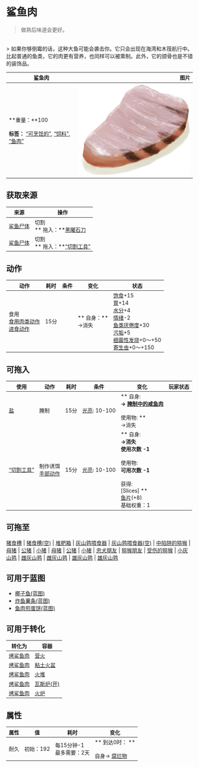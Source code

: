 # 鲨鱼肉  
> 做熟后味道会更好。  
<br>  
> 如果你够倒霉的话，这种大鱼可能会袭击你。它只会出现在海湾和木筏航行中。<br>比起普通的鱼类，它的肉更有营养，也同样可以被熏制。此外，它的颌骨也是不错的装饰品。  
  
  鲨鱼肉  |   图片   
 ----  |  ----:   
 **重量：**100<br><br>**标签：**	[“可烹饪的”](tag_Cookable.md), [“饲料”](tag_Feed.md), [“鱼肉”](tag_Fish.md)  |  <img decoding="async" src="Sprite/SharkMeat.png" href="a.md" style="max-width:300px;max-height:300px;">   
  
## 获取来源  
来源  |  操作  
----  |  ----  
[鲨鱼尸体](SharkCarcass.md)  |  切割<br>** 拖入：**[黑曜石刀](KnifeObsidian.md)  
[鲨鱼尸体](SharkCarcass.md)  |  切割<br>** 拖入：**[“切割工具”](tag_Cutter.md)  
## 动作  
动作  |  耗时  |  条件  |  变化  |  状态  
----  |  ----  |  ----  |  ----  |  ----  
食用<br>[食用肉类动作](CarnivorousAction.md)<br>[进食动作](EatingAction.md)  |  15分  |    |  ** 自身：**<br>→消失  |  [饱食](Satiation.md)+15<br>[胃](Stomach.md)+14<br>[水分](Hydration.md)+4<br>[情绪](Morale.md)-2<br>[鱼类<nobr>厌倦度</nobr>](SaturationFish.md)+30<br>[污垢](Filth.md)+5<br>[细菌性发烧](BacteriaFever.md)+0～+50<br>[寄生虫](Parasites.md)+0～+150  
## 可拖入  
使用  |  动作  |  耗时  |  条件  |  变化  |  玩家状态  
----  |  ----  |  ----  |  ----  |  ----  |  ----  
[盐](Salt.md)  |  腌制<br>  |  15分  |  [光亮](Light.md): 10-100  |  ** 自身: **<br>→ [腌制中的咸鱼肉](FishSaltedDrying.md)<br><br>** 使用物: **<br>→消失  |    
[“切割工具”](tag_Cutter.md)  |  制作诱饵<br>[手部动作](HandAction.md)  |  15分  |  [光亮](Light.md): 10-100  |  ** 自身: **<br>→消失<br>使用次数  -1<br><br>** 使用物: **<br>可用次数  -1<br><br>** 获得: **<br>** [Slices] **<br>  [鱼片](FishSlices.md)(+8)<br>基础权重：1  |    
## 可拖至  
[猪食槽](BoarFeeder.md) | [猪食槽(空)](BoarFeederEmpty.md) | [堆肥箱](CompostBin.md) | [灰山鹑喂食器](PartridgeFeeder.md) | [灰山鹑喂食器(空)](PartridgeFeederEmpty.md) | [中陷阱的猕猴](CageTrapMacaque.md) | [母猪](BoarEnclosureFemale.md) | [公猪](BoarEnclosureMale.md) | [小猪](BoarEnclosurePiglet.md) | [母猪](BoarTiedFemale.md) | [公猪](BoarTiedMale.md) | [小猪](BoarTiedPiglet.md) | [忠犬朋友](DogFriend.md) | [猕猴朋友](MacaqueFriend.md) | [受伤的猕猴](MacaqueWounded.md) | [小灰山鹑](PartridgeChick.md) | [雌灰山鹑](PartridgeFemaleEnclosure.md) | [雌灰山鹑](PartridgeFemaleLive.md) | [雄灰山鹑](PartridgeMaleEnclosure.md) | [雄灰山鹑](PartridgeMaleLive.md)  
## 可用于蓝图  
- [椰子鱼(蓝图)](Bp_CoconutFish.md)  
- [炸鱼薯条(蓝图)](Bp_FishNChips.md)  
- [鱼肉煎蛋饼(蓝图)](Bp_FishOmelette.md)  
  
  
## 可用于转化  
转化为  |  容器  
----  |  ----  
[烤鲨鱼肉](SharkCooked.md)  |  [营火](Campfire.md)  
[烤鲨鱼肉](SharkCooked.md)  |  [粘土火盆](ClayFirePit.md)  
[烤鲨鱼肉](SharkCooked.md)  |  [火堆](Fire.md)  
[烤鲨鱼肉](SharkCooked.md)  |  [瓦斯炉(开)](GasCookerOn.md)  
[烤鲨鱼肉](SharkCooked.md)  |  [火炉](Stove.md)  
## 属性   
属性  |  值  |  耗时  |  变化  
----  |  ----  |  ----  |  ----  
耐久  |  初始：192  |  每15分钟-1<br>最多需要：2天  |  ** 到达0时： **<br><br>自身→ [腐烂物](RottenRemains.md)  


<script>document.title="鲨鱼肉 - 卡牌生存百科 Card Survival Wiki";</script>